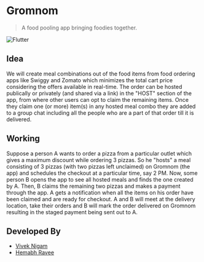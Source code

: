 # Gromnom

> A food pooling app bringing foodies together.

![Flutter](https://img.shields.io/badge/Flutter-Made%20with%20Flutter-blue)

## Idea
We will create meal combinations out of the food items from food ordering apps like Swiggy and Zomato which minimizes the total cart price considering the offers available in real-time. The order can be hosted publically or privately (and shared via a link) in the "HOST" section of the app, from where other users can opt to claim the remaining items. Once they claim one (or more) item(s) in any hosted meal combo they are added to a group chat including all the people who are a part of that order till it is delivered. 

## Working
Suppose a person A wants to order a pizza from a particular outlet which gives a maximum discount while ordering 3 pizzas. So he "hosts" a meal consisting of 3 pizzas (with two pizzas left unclaimed) on Gromnom (the app) and schedules the checkout at a particular time, say 2 PM. Now, some person B opens the app to see all hosted meals and finds the one created by A. Then, B claims the remaining two pizzas and makes a payment through the app. A gets a notification when all the items on his order have been claimed and are ready for checkout. A and B will meet at the delivery location, take their orders and B will mark the order delivered on Gromnom resulting in the staged payment being sent out to A.

## Developed By
- [Vivek Nigam](www.github.com/viveknigam3003)
- [Hemabh Ravee](www.github.com/hemabhravee)
